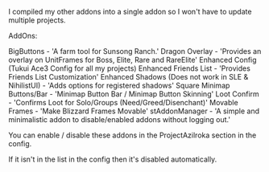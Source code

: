 I compiled my other addons into a single addon so I won't have to update multiple projects.

AddOns:

BigButtons - 'A farm tool for Sunsong Ranch.'
Dragon Overlay - 'Provides an overlay on UnitFrames for Boss, Elite, Rare and RareElite'
Enhanced Config (Tukui Ace3 Config for all my projects)
Enhanced Friends List - 'Provides Friends List Customization'
Enhanced Shadows (Does not work in SLE & NihilistUI) - 'Adds options for registered shadows'
Square Minimap Buttons/Bar - 'Minimap Button Bar / Minimap Button Skinning'
Loot Confirm - 'Confirms Loot for Solo/Groups (Need/Greed/Disenchant)'
Movable Frames - 'Make Blizzard Frames Movable'
stAddonManager - 'A simple and minimalistic addon to disable/enabled addons without logging out.'

You can enable / disable these addons in the ProjectAzilroka section in the config.

If it isn't in the list in the config then it's disabled automatically.